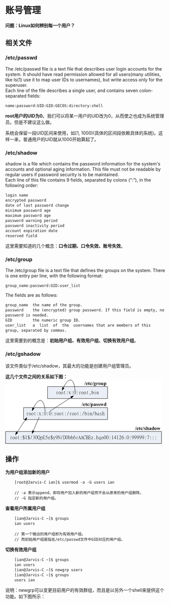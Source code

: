 # 账号管理

**问题：Linux如何辨别每一个用户？**

## 相关文件
### /etc/passwd

The  /etc/passwd file is a text file that describes user login accounts for the system. It should have read permission allowed for  all  users(many  utilities,  like ls(1) use it to map user IDs to usernames), but write access only for the superuser.  
Each line of the file describes  a  single  user,  and  contains  seven colon-separated fields:

    name:password:UID:GID:GECOS:directory:shell
    
**root用户的UID为0**。我们可以将某一用户的UID改为0，从而使之也成为系统管理员。但是不建议这么做。

系统会保留一段UID区间来使用，如[1, 1000)(具体的区间段依赖具体的系统)。这样一来，普通用户的UID就从1000开始算起了。
### /etc/shadow

shadow is a file which contains the password information for the system's accounts and optional aging information. This file must not be readable by regular users if password security is to be maintained.   
Each line of this file contains 9 fields, separated by colons (“:”), in the following order:

    login name
    encrypted password
    date of last password change
    minimum password age
    maximum password age
    password warning period
    password inactivity period
    account expiration date
    reserved field
    
这里需要知道的几个概念：**口令过期、口令失效、账号失效**。
### /etc/group

The /etc/group file is a text file that defines the groups on the system. There is one entry per line, with the following format:

    group_name:password:GID:user_list
    


The fields are as follows:

    group_name  the name of the group.
    password    the (encrypted) group password. If this field is empty, no password is needed.
    GID         the numeric group ID.
    user_list   a  list  of  the  usernames that are members of this group, separated by commas.
    
这里需要到的概念是：**初始用户组、有效用户组、切换有效用户组**。
### /etc/gshadow

该文件类似于/etc/shadow，其最大的功能是创建用户组管理员。

**这几个文件之间的关系如下图：**
![点击查看这几个文件之间的关系](id_link.gif)


## 操作

**为用户组添加新的用户**  
```
    [root@Jarvis-C ian]$ usermod -a -G users ian
    
    // -a 表示append，即将用户加入新的用户组而不会从原来的用户组删除。
    // -G 指定新的用户组。
```

**查看用户所属用户组**

```
    [ian@Jarvis-C ~]$ groups
    ian users

    // 第一个输出的用户组即为有效用户组。
    // 而初始用户组是指在/etc/passwd文件中GID对应的用户组。
```

**切换有效用户组**

```
    [ian@Jarvis-C ~]$ groups
    ian users
    [ian@Jarvis-C ~]$ newgrp users
    [ian@Jarvis-C ~]$ groups
    users ian
```
说明：newgrp可以变更目前用户的有效群组，而且是以另外一个shell来提供这个功能。如下图所示：


